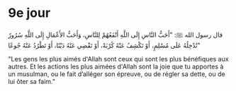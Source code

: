 #  9e jour

قال رسول الله ﷺ: "أَحَبُّ النَّاسِ إِلَى اللَّهِ أَنْفَعُهُمْ لِلنَّاسِ، وَأَحَبُّ الأَعْمَالِ إِلَى اللَّهِ سُرُورٌ تُدْخِلُهُ عَلَى مُسْلِمٍ، أَوْ تَكْشِفُ عَنْهُ كُرْبَةً، أَوْ تَقْضِي عَنْهُ دَيْنًا، أَوْ تَطْرُدُ عَنْهُ جُوعًا"

"Les gens les plus aimés d'Allah sont ceux qui sont les plus bénéfiques aux autres. Et les actions les plus aimées d'Allah sont la joie que tu apportes à un musulman, ou le fait d’alléger son épreuve, ou de régler sa dette, ou de lui ôter sa faim."

